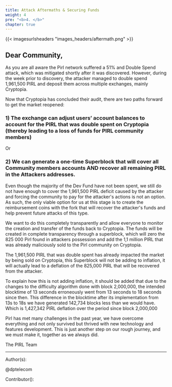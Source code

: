 ```yaml
---
title: Attack Aftermaths & Securing Funds
weight: 4
pre: "<b>4. </b>"
chapter: true
---
```

{{< imagesurlsheaders "images_headers/aftermath.png"  >}}

## Dear Community,

As you are all aware the Pirl network suffered a 51% and Double Spend attack, 
which was mitigated shortly after it was discovered. However, 
during the week prior to discovery, 
the attacker managed to double spend 1,961,500 PIRL and deposit them across multiple exchanges, 
mainly Cryptopia.


Now that Cryptopia has concluded their audit, 
there are two paths forward to get the market reopened:


### 1) The exchange can adjust users’ account balances to account for the PIRL that was double spent on Cryptopia (thereby leading to a loss of funds for PIRL community members)


Or 

### 2) We can generate a one-time Superblock that will cover all Community members accounts AND recover all remaining PIRL in the Attackers addresses.


Even though the majority of the Dev Fund have not been spent, 
we still do not have enough to cover the 1,961,500 PIRL deficit caused by the attacker and forcing the community to pay for the attacker's actions is not an option. 
As such, the only viable option for us at this stage is to create the reimbursement coins with the fork that will recover the attacker's funds and help prevent future attacks of this type.


We want to do this completely transparently and allow everyone to monitor the creation and transfer of the funds back to Cryptopia. 
The funds will be created in complete transparency through a superblock, 
which will zero the 825 000 Pirl found in attackers possession and add the 1,1 million PIRL that was already maliciously sold to the Pirl community on Cryptopia.


The 1,961,500 PIRL that was double spent has already impacted the market by being sold on Cryptopia, 
this Superblock will not be adding to inflation, it will actually lead to a deflation of the 825,000 PIRL that will be recovered from the attacker. 

To explain how this is not adding inflation, 
it should be added that due to the changes to the difficulty algorithm done with block 2,000,000, the intended blocktime of 13 seconds erroneously went from 13 seconds to 18 seconds since then. 
This difference in the blocktime after its implementation from 13s to 18s we have generated 142,734 blocks less than we would have. Which is 1,427,342 PIRL deflation over the period since block 2,000,000


Pirl has met many challenges in the past year, we have overcome everything and not only survived but thrived with new technology and features development. 
This is just another step on our rough journey, and we must make it, together as we always did.


The PIRL Team


---
Author(s):  

@dptelecom  

Contributor():
